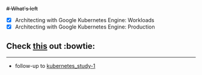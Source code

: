 ~~# What's left~~
- [X] Architecting with Google Kubernetes Engine: Workloads 
- [X] Architecting with Google Kubernetes Engine: Production

## Check [this](https://www.coursera.org/account/accomplishments/specialization/LVSBH75D7QT7) out :bowtie:

------------
* follow-up to [kubernetes_study-1](https://github.com/luna-young/kubernetes_study-1)
